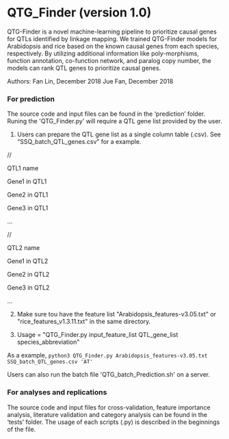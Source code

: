 # QTG_Finder (version 1.0)

QTG-Finder is a novel machine-learning pipeline to prioritize causal genes for QTLs identified by linkage mapping. We trained QTG-Finder models for Arabidopsis and rice based on the known causal genes from each species, respectively. By utilizing additional information like poly-morphisms, function annotation, co-function network, and paralog copy number, the models can rank QTL genes to prioritize causal genes.


Authors: Fan Lin, December 2018
         Jue Fan, December 2018

### For prediction

The source code and input files can be found in the ‘prediction’ folder. Runing the 'QTG_Finder.py' will require a QTL gene list provided by the user. 

1. Users can prepare the QTL gene list as a single column table (.csv). See “SSQ_batch_QTL_genes.csv” for a example.

// 

QTL1 name

Gene1 in QTL1

Gene2 in QTL1

Gene3 in QTL1

… 

// 

QTL2 name 

Gene1 in QTL2

Gene2 in QTL2

Gene3 in QTL2 

…

2. Make sure tou have the feature list "Arabidopsis_features-v3.05.txt" or "rice_features_v1.3.11.txt" in the same directory. 

3. Usage = "QTG_Finder.py input_feature_list QTL_gene_list species_abbreviation"

As a example, ```python3 QTG_Finder.py Arabidopsis_features-v3.05.txt SSQ_batch_QTL_genes.csv 'AT'```

Users can also run the batch file 'QTG_batch_Prediction.sh' on a server.



### For analyses and replications

The source code and input files for cross-validation, feature importance analysis, literature validation and category analysis can be found in the ‘tests’ folder. The usage of each scripts (.py) is described in the beginnings of the file.

